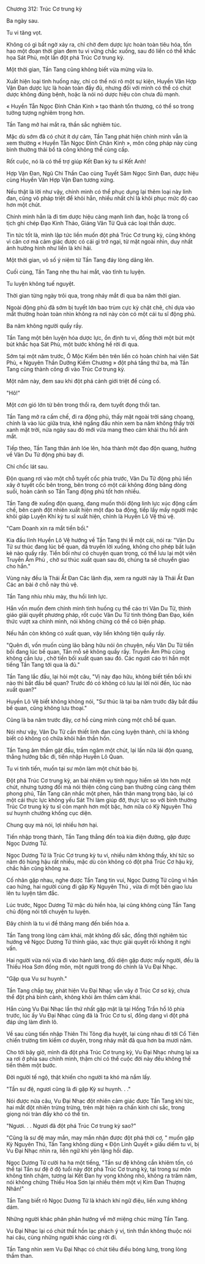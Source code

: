 




Chương 312: Trúc Cơ trung kỳ


Ba ngày sau.

Tu vi tăng vọt.

Không có gì bất ngờ xảy ra, chỉ chờ đem dược lực hoàn toàn tiêu hóa, tốn hao một đoạn thời gian đem tu vi vững chắc xuống, sau đó liền có thể khắc họa Sát Phù, một lần đột phá Trúc Cơ trung kỳ.

Một thời gian, Tần Tang cũng không biết vừa mừng vừa lo.

Xuất hiện loại tình huống này, chỉ có thể nói rõ một sự kiện, Huyền Văn Hợp Vận Đan dược lực là hoàn toàn đầy đủ, nhưng đối với mình có thể có chút dược không đúng bệnh, hoặc là nói nó dược hiệu còn chưa đủ mạnh.

« Huyền Tẫn Ngọc Đỉnh Chân Kinh » tạo thành tổn thương, có thể so trong tưởng tượng nghiêm trọng hơn.

Tần Tang mở hai mắt ra, thần sắc nghiêm túc.

Mặc dù sớm đã có chút ít dự cảm, Tần Tang phát hiện chính mình vẫn là xem thường « Huyền Tẫn Ngọc Đỉnh Chân Kinh », môn công pháp này cùng bình thường thải bổ tà công không thể cùng cấp.

Rốt cuộc, nó là có thể trợ giúp Kết Đan kỳ tu sĩ Kết Anh!

Hợp Vận Đan, Ngũ Chi Thần Cao cùng Tuyết Sâm Ngọc Sinh Đan, dược hiệu cùng Huyền Văn Hợp Vận Đan tương xứng.

Nếu thật là lời như vậy, chính mình có thể phục dụng lại thêm loại này linh đan, cũng vô pháp triệt để khỏi hẳn, nhiều nhất chỉ là khôi phục mức độ cao hơn một chút.

Chính mình hẳn là đi tìm dược hiệu càng mạnh linh đan, hoặc là trong cổ tịch ghi chép Đạo Kinh Thảo, Giáng Vân Tử Quả các loại thần dược.

Tin tức tốt là, mình lập tức liền muốn đột phá Trúc Cơ trung kỳ, cũng không vì căn cơ mà cảm giác được có cái gì trở ngại, từ mặt ngoài nhìn, duy nhất ảnh hưởng hình như liền là khí hải.

Một thời gian, vô số ý niệm từ Tần Tang đáy lòng dâng lên.

Cuối cùng, Tần Tang nhẹ thu hai mắt, vào tĩnh tu luyện.

Tu luyện không tuế nguyệt.

Thời gian từng ngày trôi qua, trong nháy mắt đi qua ba năm thời gian.

Ngoài động phủ đã sớm bị tuyết lớn bao trùm cực kỳ chặt chẽ, chỉ dựa vào mắt thường hoàn toàn nhìn không ra nơi này còn có một cái tu sĩ động phủ.

Ba năm không người quấy rầy.

Tần Tang một bên luyện hóa dược lực, ổn định tu vi, đồng thời một bút một bút khắc họa Sát Phù, một bước không hề rời đi qua.

Sớm tại một năm trước, Ô Mộc Kiếm bên trên liền có hoàn chỉnh hai viên Sát Phù, « Nguyên Thần Dưỡng Kiếm Chương » đột phá tầng thứ ba, mà Tần Tang cũng thành công đi vào Trúc Cơ trung kỳ.

Một năm này, đem sau khi đột phá cảnh giới triệt để củng cố.

"Hô!"

Một cơn gió lớn từ bên trong thổi ra, đem tuyết đọng thổi tan.

Tần Tang mở ra cấm chế, đi ra động phủ, thấy mặt ngoài trời sáng choang, chính là vào lúc giữa trưa, khẽ ngẩng đầu nhìn xem ba năm không thấy trời xanh mặt trời, nửa ngày sau đó mới vừa mang theo cảm khái thu hồi ánh mắt.

Tiếp theo, Tần Tang thân ảnh lóe lên, hóa thành một đạo độn quang, hướng về Vân Du Tử động phủ bay đi.

Chỉ chốc lát sau.

Độn quang rơi vào một chỗ tuyết cốc phía trước, Vân Du Tử động phủ liền xây ở tuyết cốc bên trong, bên trong có một cái không đóng băng dòng suối, hoàn cảnh so Tần Tang động phủ tốt hơn nhiều.

Tần Tang đè xuống độn quang, đang muốn thôi động linh lực xúc động cấm chế, bên cạnh đột nhiên xuất hiện một đạo ba động, tiếp lấy mấy người mặc khôi giáp Luyện Khí kỳ tu sĩ xuất hiện, chính là Huyền Lô Vệ thủ vệ.

"Cam Doanh xin ra mắt tiền bối."

Kia đầu lĩnh Huyền Lô Vệ hướng về Tần Tang thi lễ một cái, nói ra: "Vân Du Tử sư thúc đang lúc bế quan, đã truyền lời xuống, không cho phép bất luận kẻ nào quấy rầy. Tiền bối như có chuyện quan trọng, có thể lưu lại một viên Truyền Âm Phù , chờ sư thúc xuất quan sau đó, chúng ta sẽ chuyển giao cho hắn."

Vùng này đều là Thái Ất Đan Các lãnh địa, xem ra người này là Thái Ất Đan Các an bài ở chỗ này thủ vệ.

Tần Tang nhíu nhíu mày, thu hồi linh lực.

Hắn vốn muốn đem chính mình tình huống cụ thể cáo tri Vân Du Tử, thỉnh giáo giải quyết phương pháp, rốt cuộc Vân Du Tử tinh thông Đan Đạo, kiến thức vượt xa chính mình, nói không chừng có thể có biện pháp.

Nếu hắn còn không có xuất quan, vậy liền không tiện quấy rầy.

"Quên đi, vốn muốn cùng lão bằng hữu nói ôn chuyện, nếu Vân Du Tử tiền bối đang lúc bế quan, Tần mỗ sẽ không quấy rầy. Truyền Âm Phù cũng không cần lưu , chờ tiền bối xuất quan sau đó. Các ngươi cáo tri hắn một tiếng Tần Tang tới qua là đủ."

Tần Tang lắc đầu, lại hỏi một câu, "Vị này đạo hữu, không biết tiền bối khi nào thì bắt đầu bế quan? Trước đó có không có lưu lại lời nói đến, lúc nào xuất quan?"

Huyền Lô Vệ biết không không nói, "Sư thúc là tại ba năm trước đây bắt đầu bế quan, cũng không lưu thoại."

Cũng là ba năm trước đây, cơ hồ cùng mình cùng một chỗ bế quan.

Nói như vậy, Vân Du Tử cần thiết linh đan cũng luyện thành, chỉ là không biết có không có chữa khỏi hắn thần hồn.

Tần Tang âm thầm gật đầu, trầm ngâm một chút, lại lần nữa lái độn quang, thẳng hướng bắc đi, tiến nhập Huyền Lô Quan.

Tu vi tinh tiến, muốn tại sư môn làm một chút báo bị.

Đột phá Trúc Cơ trung kỳ, an bài nhiệm vụ tính nguy hiểm sẽ lớn hơn một chút, nhưng tương đối mà nói thiện công cùng ban thưởng cũng càng thêm phong phú, Tần Tang cân nhắc một phen, hắn thân mang trọng bảo, lại có một cái thực lực không yếu Sát Thi làm giúp đỡ, thực lực so với bình thường Trúc Cơ trung kỳ tu sĩ còn mạnh hơn một bậc, hơn nữa có Kỳ Nguyên Thú sư huynh chưởng khống cục diện.

Chung quy mà nói, lợi nhiều hơn hại.

Tiến nhập trong thành, Tần Tang thẳng đến toà kia điện đường, gặp được Ngọc Dương Tử.

Ngọc Dương Tử là Trúc Cơ trung kỳ tu vi, nhiều năm không thấy, khí tức so năm đó hùng hậu rất nhiều, mặc dù còn không có đột phá Trúc Cơ hậu kỳ, chắc hẳn cũng không xa.

Cố nhân gặp nhau, nghe được Tần Tang tin vui, Ngọc Dương Tử cũng vì hắn cao hứng, hai người cùng đi gặp Kỳ Nguyên Thú , vừa đi một bên giao lưu lên tu luyện tâm đắc.

Lúc trước, Ngọc Dương Tử mặc dù hiền hòa, lại cũng không cùng Tần Tang chủ động nói tới chuyện tu luyện.

Đây chính là tu vi đề thăng mang đến biến hóa a.

Tần Tang trong lòng cảm khái, mặt không đổi sắc, đồng thời nghiêm túc hướng về Ngọc Dương Tử thỉnh giáo, xác thực giải quyết rồi không ít nghi vấn.

Hai người vừa nói vừa đi vào hành lang, đối diện gặp được mấy người, đều là Thiếu Hoa Sơn đồng môn, một người trong đó chính là Vu Đại Nhạc.

"Gặp qua Vu sư huynh."

Tần Tang chắp tay, phát hiện Vu Đại Nhạc vẫn vây ở Trúc Cơ sơ kỳ, chưa thể đột phá bình cảnh, không khỏi âm thầm cảm khái.

Hắn cùng Vu Đại Nhạc lần thứ nhất gặp mặt là tại Hồng Trần hồ lô phía trước, lúc ấy Vu Đại Nhạc cũng đã là Trúc Cơ tu sĩ, đồng dạng vì đột phá đáp ứng làm đỉnh lô.

Về sau cùng tiến nhập Thiên Thi Tông địa huyệt, lại cùng nhau đi tới Cổ Tiên chiến trường tìm kiếm cơ duyên, trong nháy mắt đã qua hơn ba mươi năm.

Cho tới bây giờ, mình đã đột phá Trúc Cơ trung kỳ, Vu Đại Nhạc nhưng lại xa xa rơi ở phía sau chính mình, thậm chí có thể cuộc đời này đều không thể tiến thêm một bước.

Đời người tế ngộ, thật khiến cho người ta khó mà nắm lấy.

"Tần sư đệ, ngươi cũng là đi gặp Kỳ sư huynh. . ."

Nói được nửa câu, Vu Đại Nhạc đột nhiên cảm giác được Tần Tang khí tức, hai mắt đột nhiên trừng trừng, trên mặt hiện ra chấn kinh chi sắc, trong giọng nói tràn đầy khó có thể tin.

"Ngươi. . . Ngươi đã đột phá Trúc Cơ trung kỳ sao?"

"Cũng là sư đệ may mắn, may mắn nhận được đột phá thời cơ, " muốn gặp Kỳ Nguyên Thú, Tần Tang không dùng « Độn Linh Quyết » giấu diếm tu vi, bị Vu Đại Nhạc nhìn ra, liền ngữ khí yên lặng hồi đáp.

Ngọc Dương Tử cười ha ha một tiếng, "Tần sư đệ không cần khiêm tốn, có thể tại Tần sư đệ ở độ tuổi này đột phá Trúc Cơ trung kỳ, tại trong sư môn không tính chậm, tương lai Kết Đan hy vọng không nhỏ, không ra trăm năm, nói không chừng Thiếu Hoa Sơn lại nhiều thêm một vị Kim Đan Thượng Nhân!"

Tần Tang biết rõ Ngọc Dương Tử là khách khí ngữ điệu, liền xưng không dám.

Những người khác phân phân hướng về mở miệng chúc mừng Tần Tang.

Vu Đại Nhạc lại có chút thất hồn lạc phách ý vị, tinh thần không thuộc nói hai câu, cùng những người khác cùng rời đi.

Tần Tang nhìn xem Vu Đại Nhạc có chút tiêu điều bóng lưng, trong lòng thầm than.




